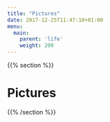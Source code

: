 ```yaml
---
title: "Pictures"
date: 2017-12-25T11:47:10+01:00
menu:
  main:
    parent: 'life'
    weight: 200
---
```


{{% section %}}
# Pictures
{{% /section %}}
